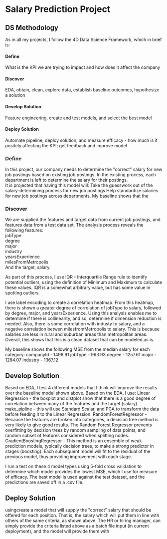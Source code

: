 # Salary Prediction Project

## DS Methodology 
As in all my projects, I follow the 4D Data Science Framework, which in brief is:
#### Define
What is the KPI we are trying to impact and how does it affect the company
#### Discover 
EDA, obtain, clean, explore data, establish baseline outcomes, hypothesize a solution
#### Develop Solution
Feature engineering, create and test models, and select the best model
#### Deploy Solution 
Automate pipeline, deploy solution, and measure efficacy - how much is it positely affecting the KPI; get feedback and improve model 

### Define
In this project, our company needs to determine the "correct" salary for new job postings based on existing job postings. 
In the existing process, each department is left to determine the salary for their postings.  
It is projected that having this model will:
Take the guesswork out of the salary-determining process for new job postings
Help standardize salaries for new job postings across departments. 
My baseline shows that the 

### Discover
We are supplied the features and target data from current job postings, and features data from a test data set.  The analysis process reveals the following features:  
jobType              
degree              
major                  
industry               
yearsExperience        
milesFromMetropolis  
And the target, salary.

As part of this process, I use IQR - Interquartile Range rule to identify potential outliers, using the definition of Minimum and Maximum to calculate these values. IQR is a somewhat arbitrary value, but has some value in spotting outliers.  

I use label encoding to create a correlation heatmap.
From this heatmap, there is shown a greater degree of correlation of jobType to salary, followed by degree, major, and yearsExperience.  Using this analysis enables me to determine if there is collinearity, and so, determine if dimension reduction is needed.  Also, there is some correlation with industy to salary, and a negative correlation betwen milesfromMetropolis to salary. This is because salaries are less in rural and suburban areas than metropolitan areas.
Overall, this shows that this is a clean dataset that can be modeled as is.

My baseline shows the following MSE from the median salary for each category:
companyId - 1498.91
jobType - 963.93
degree - 1257.61
major - 1284.07
industry - 1367.12

## Develop Solution
Based on EDA, I test 4 different models that I think will improve the results over the baseline model shown above.  Based
on the EDA, I use:
Linear Regression - the boxplot and distplot show that there is a good degree of correlation between many of the features and the target (salary).  
make_pipline - this will use Standard Scalar, and PCA to transform the data before feeding it to the Linear Regression.
RandomForestRegressor - Because the features are broken into categories, a decision tree method is very likely to give good results.  The Random Forest Regressor prevents overfitting by decision trees by random sampling of data points, and random subset of features considered when splitting nodes.
GradientBoostingRegressor - This method is an ensemble of weak prediction models, typically decision trees, to make a strong predictor in stages (boosting).  Each subsequent model will fit to the residual of the previous model, thus providing improvement with each stage.

I run a test on these 4 model types using 5-fold cross validation to determine which model provides the lowest MSE, which I use for measure of efficacy.  The best model is used against the test dataset, and the predictions are saved off in a .csv file.

## Deploy Solution
usingcreate a model that will supply the "correct" salary that should be offered for each position.  That is, the salary which will put them in line with others of the same criteria, as shown above.  The HR or hiring manager, can simply provide the criteria listed above as a batch file input (in current deployment), and the model will provide them with  
